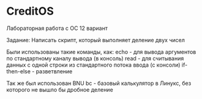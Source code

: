 # CreditOS
Лабораторная работа с ОС 12 вариант

Задание:
 Написать скрипт, который выполняет деление двух чисел
 
 Были использованы такие команды, как:
 	echo - для вывода аргументов по стандартному каналу вывода (в консоль)
 	read - для считывания данных с одной строки из стандартного потока ввода (с консоли)
 	if-then-else - разветвление 

 Так же был использован BNU bc - базовый калькулятор в Линукс, без которого не вышло бы 
 дробное деление
 
